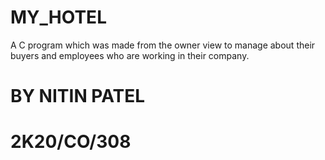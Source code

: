 # MY_HOTEL
A C program which was made from the owner view to manage about their buyers and employees who are working in their company.

# BY NITIN PATEL 
# 2K20/CO/308
